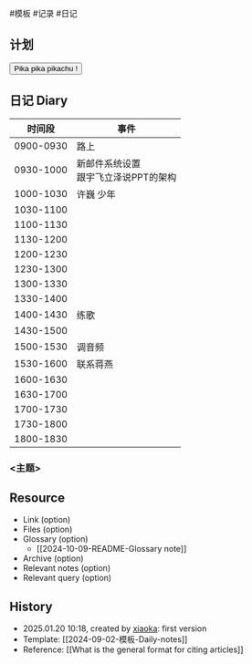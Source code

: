  #模板  #记录 #日记

## 计划
<button class="sparkles">Pika pika pikachu !</button>

## 日记 Diary

| 时间段       | 事件                      |
| --------- | ----------------------- |
| 0900-0930 | 路上                      |
| 0930-1000 | 新邮件系统设置<br>跟宇飞立泽说PPT的架构 |
| 1000-1030 | 许巍 少年                   |
| 1030-1100 |                         |
| 1100-1130 |                         |
| 1130-1200 |                         |
| 1200-1230 |                         |
| 1230-1300 |                         |
| 1300-1330 |                         |
| 1330-1400 |                         |
| 1400-1430 | 练歌                      |
| 1430-1500 |                         |
| 1500-1530 | 调音频                     |
| 1530-1600 | 联系蒋燕                    |
| 1600-1630 |                         |
| 1630-1700 |                         |
| 1700-1730 |                         |
| 1730-1800 |                         |
| 1800-1830 |                         |


### <主题>

## Resource

- Link (option)
- Files (option)
- Glossary (option)
    - [[2024-10-09-README-Glossary note]]
- Archive (option)
- Relevant notes (option)
- Relevant query (option)

## History

-  2025.01.20 10:18, created by [xiaoka](https://www.xiaokaup.com/): first version
- Template: [[2024-09-02-模板-Daily-notes]]
- Reference: [[What is the general format for citing articles]]
